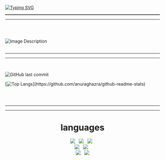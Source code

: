 <!-- 헤더 -->
<!--Text Header-
![header](https://capsule-render.vercel.app/api?type=waving&color=gradient&height=200&section=header&text=%20Hello,%20World!%20🚀&fontSize=40&animation=fadeIn)
![header](https://capsule-render.vercel.app/api?type=waving&color=gradient&height=200&section=header&text=%20Let's%20Code!%20💻&fontSize=40&animation=fadeIn)
-->

<!-- 
<div style="width: 100%;">
  <img style="float: left;" src="https://images.unsplash.com/photo-1625805866449-3589fe3f71a3?w=500&auto=format&fit=crop&q=60&ixlib=rb-4.0.3&ixid=M3wxMjA3fDB8MHxzZWFyY2h8MjR8fCVFQiVCOSU8NCVFQiU9NCU9NCVFQyU9OCVBNCUyMCVFQSVCMiU8QyVFQyU9RSU8NHxlbnwwfHwwfHx8MA%3D%3D">
  <div style="float: right; width: calc(100% - 500px);">
    <a href="https://git.io/typing-svg">
      <img src="https://readme-typing-svg.demolab.com?font=Bitter&weight=600&size=30&duration=3000&pause=1000&color=FFFFFF&center=true&vCenter=true&multiline=true&random=false&width=800&height=150&lines=Welcome+to+my+Github+space;If+you+are+interested+in+knowing+more+about+me;I+have+a+portfolio+check+my+proilfe">
    </a>
    <h1>languages</h1>
  </div>
  <div style="clear: both;"></div>
</div>

-->


<!-- 텍스트--->
[![Typing SVG](https://readme-typing-svg.demolab.com?font=Bitter&weight=600&size=30&duration=3000&pause=1000&color=FFFFFF&center=true&vCenter=true&multiline=true&random=false&width=800&height=150&lines=Welcome+to+my+Github+space;If+you+are+interested+in+knowing+more+about+me;I+have+a+portfolio+check+my+proilfe)](https://git.io/typing-svg)

<hr style="height:2px; border:none; color:#333; background-color:#333;">
<hr>
<br>
<br>

<!--Header 이미지-->

![Image Description](https://images.unsplash.com/photo-1625805866449-3589fe3f71a3?w=500&auto=format&fit=crop&q=60&ixlib=rb-4.0.3&ixid=M3wxMjA3fDB8MHxzZWFyY2h8MjR8fCVFQiVCOSU4NCVFQiU5NCU5NCVFQyU5OCVBNCUyMCVFQSVCMiU4QyVFQyU5RSU4NHxlbnwwfHwwfHx8MA%3D%3D)
<br><br><hr><hr>



<!--프로필  이미지 파일
![Image Description](https://github.com/opeak123/My-Smalltalk/blob/main/fotor-ai-2023111112271.jpg)       -->


<!-- Github Stats & Top Language -->
<!--<img align="center" style="height:180px" src="https://github-readme-stats.vercel.app/api?username=opeak123" /></a> -->            


<!-- 네임카드
[![Readme Card](https://github-readme-stats.vercel.app/api/pin/?username=YourGitHubUsername&repo=YourRepoName)](https://github.com/YourGitHubUsername/YourRepoName)          -->




<br>

<!--마지막 커밋-->
![GitHub last commit](https://img.shields.io/github/last-commit/opeak123/opeak123)
<br>

<!-- 언어 순위-->
[![Top Langs](https://github-readme-stats.vercel.app/api/top-langs/?username=opeak123&layout=compact&custom_title=My&nbsp;Language&nbsp;)](https://github.com/anuraghazra/github-readme-stats)


<br>

<br>
<hr><hr>
<div align=center><h1> languages </h1>
  <!-- 뱃지 -->
<div align=center> 
<img src="https://img.shields.io/badge/C-00599C?style=for-the-badge&logo=C&logoColor=white">
&nbsp; 
<img src="https://img.shields.io/badge/c++-00599C?style=for-the-badge&logo=c%2B%2B&logoColor=white">
&nbsp; 
<img src="https://img.shields.io/badge/C%20Sharp-239120?style=for-the-badge&logo=CSharp&logoColor=white">
&nbsp; 
<br>

<img src="https://img.shields.io/badge/github-181717?style=for-the-badge&logo=github&logoColor=white">
&nbsp; 
<img src="https://img.shields.io/badge/unity-000000?style=for-the-badge&logo=unity&logoColor=white">
&nbsp; 
<br>

<img src="https://img.shields.io/badge/squeak-5BA1F1?style=for-the-badge&logo=squeak&logoColor=white">
&nbsp; 
<img src="https://img.shields.io/badge/smalltalk-596706?style=for-the-badge&logo=squeak&logoColor=white">
<br>
<br>


  
</div>
